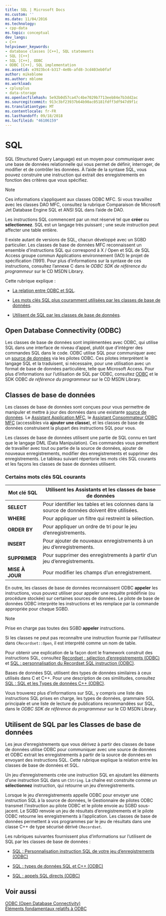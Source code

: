 ```yaml
---
title: SQL | Microsoft Docs
ms.custom: ''
ms.date: 11/04/2016
ms.technology:
- cpp-data
ms.topic: conceptual
dev_langs:
- C++
helpviewer_keywords:
- database classes [C++], SQL statements
- SQL [C++]
- SQL [C++], ODBC
- ODBC [C++], SQL implementation
ms.assetid: e3923bc4-b317-4e0b-afd8-3cd403eb0faf
author: mikeblome
ms.author: mblome
ms.workload:
- cplusplus
- data-storage
ms.openlocfilehash: 5e92b0d57ca47c4be7029b7713eeb84e7b3dd2ac
ms.sourcegitcommit: 913c3bf23937b64b90ac05181fdff3df947d9f1c
ms.translationtype: MT
ms.contentlocale: fr-FR
ms.lasthandoff: 09/18/2018
ms.locfileid: "46106159"
---
```

# <a name="sql"></a>SQL

SQL (Structured Query Language) est un moyen pour communiquer avec une base de données relationnelle qui vous permet de définir, interroger, de modifier et de contrôler les données. À l’aide de la syntaxe SQL, vous pouvez construire une instruction qui extrait des enregistrements en fonction des critères que vous spécifiez.  
  
> [!NOTE]
>  Ces informations s’appliquent aux classes ODBC MFC. Si vous travaillez avec les classes DAO MFC, consultez la rubrique Comparaison de Microsoft Jet Database Engine SQL et ANSI SQL dans l’aide de DAO.  
  
Les instructions SQL commencent par un mot réservé tel que **créer** ou **sélectionnez**. SQL est un langage très puissant ; une seule instruction peut affecter une table entière.  
  
Il existe autant de versions de SQL, chacun développé avec un SGBD particulier. Les classes de base de données MFC reconnaissent un ensemble d’instructions SQL qui correspond à X / Open et SQL de SQL Access groupe commun Applications environnement (IAO) le projet de spécification (1991). Pour plus d’informations sur la syntaxe de ces instructions, consultez l’annexe C dans le *ODBC SDK* *de référence du programmeur* sur le CD MSDN Library.  
  
Cette rubrique explique :  
  
- [La relation entre ODBC et SQL](#_core_open_database_connectivity_.28.odbc.29).  
  
- [Les mots clés SQL plus couramment utilisées par les classes de base de données](#_core_the_database_classes).  
  
- [Utilisent de SQL par les classes de base de données](#_core_how_the_database_classes_use_sql).  
  
##  <a name="_core_open_database_connectivity_.28.odbc.29"></a> Open Database Connectivity (ODBC)  

Les classes de base de données sont implémentées avec ODBC, qui utilise SQL dans une interface de niveau d’appel, plutôt que d’intégrer des commandes SQL dans le code. ODBC utilise SQL pour communiquer avec un [source de données](../../data/odbc/data-source-odbc.md) via les pilotes ODBC. Ces pilotes interprètent le langage SQL et la traduisent, si nécessaire, pour une utilisation avec un format de base de données particulière, telle que Microsoft Access. Pour plus d’informations sur l’utilisation de SQL par ODBC, consultez [ODBC](../../data/odbc/odbc-basics.md) et le SDK ODBC *de référence du programmeur* sur le CD MSDN Library.  
  
##  <a name="_core_the_database_classes"></a> Classes de base de données  

Les classes de base de données sont conçues pour vous permettre de manipuler et mettre à jour des données dans une existante [source de données](../../data/odbc/data-source-odbc.md). Le [Assistant Application MFC](../../mfc/reference/database-support-mfc-application-wizard.md), le [Assistant Consommateur ODBC MFC](../../mfc/reference/adding-an-mfc-odbc-consumer.md) (accessibles via **ajouter une classe**), et les classes de base de données construisent la plupart des instructions SQL pour vous.  
  
Les classes de base de données utilisent une partie de SQL connu en tant que le langage DML (Data Manipulation). Ces commandes vous permettent de travailler avec tout ou partie de la source de données, ajouter de nouveaux enregistrements, modifier des enregistrements et supprimer des enregistrements. Le tableau suivant répertorie les mots clés SQL courants et les façons les classes de base de données utilisent.  
  
### <a name="some-common-sql-keywords"></a>Certains mots clés SQL courants  
  
|Mot clé SQL|Utilisent les Assistants et les classes de base de données|  
|-----------------|---------------------------------------------|  
|**SELECT**|Pour identifier les tables et les colonnes dans la source de données doivent être utilisées.|  
|**WHERE**|Pour appliquer un filtre qui restreint la sélection.|  
|**ORDER BY**|Pour appliquer un ordre de tri pour le jeu d’enregistrements.|  
|**INSERT**|Pour ajouter de nouveaux enregistrements à un jeu d’enregistrements.|  
|**SUPPRIMER**|Pour supprimer des enregistrements à partir d’un jeu d’enregistrements.|  
|**MISE À JOUR**|Pour modifier les champs d’un enregistrement.|  
  
En outre, les classes de base de données reconnaissent ODBC **appeler** les instructions, vous pouvez utiliser pour appeler une requête prédéfinie (ou procédure stockée) sur certaines sources de données. Le pilote de base de données ODBC interprète les instructions et les remplace par la commande appropriée pour chaque SGBD.  
  
> [!NOTE]
>  Prise en charge pas toutes des SGBD **appeler** instructions.  
  
Si les classes ne peut pas reconnaître une instruction fournie par l’utilisateur dans `CRecordset::Open`, il est interprété comme un nom de table.  
  
Pour obtenir une explication de la façon dont le framework construit des instructions SQL, consultez [Recordset : sélection d’enregistrements (ODBC)](../../data/odbc/recordset-how-recordsets-select-records-odbc.md) et [SQL : personnalisation du Recordset SQL instruction (ODBC)](../../data/odbc/sql-customizing-your-recordsets-sql-statement-odbc.md).  
  
Bases de données SQL utilisent des types de données similaires à ceux utilisés dans C et C++. Pour une description de ces similitudes, consultez [SQL : SQL et les Types de données C++ (ODBC)](../../data/odbc/sql-sql-and-cpp-data-types-odbc.md).  
  
Vous trouverez plus d’informations sur SQL, y compris une liste des instructions SQL prises en charge, les types de données, grammaire SQL principale et une liste de lecture de publications recommandées sur SQL, dans le *ODBC SDK* *de référence du programmeur*  sur le CD MSDN Library.  
  
##  <a name="_core_how_the_database_classes_use_sql"></a> Utilisent de SQL par les Classes de base de données  

Les jeux d’enregistrements que vous dérivez à partir des classes de base de données utilise ODBC pour communiquer avec une source de données et ODBC extrait les enregistrements à partir de la source de données en envoyant des instructions SQL. Cette rubrique explique la relation entre les classes de base de données et SQL.  
  
Un jeu d’enregistrements crée une instruction SQL en ajoutant les éléments d’une instruction SQL dans un `CString`. La chaîne est construite comme un **sélectionnez** instruction, qui retourne un jeu d’enregistrements.  
  
Lorsque le jeu d’enregistrements appelle ODBC pour envoyer une instruction SQL à la source de données, le Gestionnaire de pilotes ODBC transmet l’instruction au pilote ODBC et le pilote envoie au SGBD sous-jacent. Le SGBD renvoie un jeu de résultats d’enregistrements et le pilote ODBC retourne les enregistrements à l’application. Les classes de base de données permettent à vos programmes par le jeu de résultats dans une classe C++ de type sécurisé dérivé `CRecordset`.  
  
Les rubriques suivantes fournissent plus d’informations sur l’utilisent de SQL par les classes de base de données :  
  
- [SQL : Personnalisation instruction SQL de votre jeu d’enregistrements (ODBC)](../../data/odbc/sql-customizing-your-recordsets-sql-statement-odbc.md)  
  
- [SQL : types de données SQL et C++ (ODBC)](../../data/odbc/sql-sql-and-cpp-data-types-odbc.md)  
  
- [SQL : appels SQL directs (ODBC)](../../data/odbc/sql-making-direct-sql-calls-odbc.md)  
  
## <a name="see-also"></a>Voir aussi  

[ODBC (Open Database Connectivity)](../../data/odbc/open-database-connectivity-odbc.md)<br/>
[Éléments fondamentaux relatifs à ODBC](../../data/odbc/odbc-basics.md)